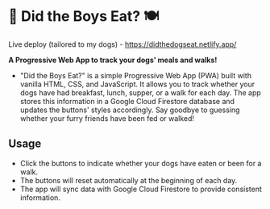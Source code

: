 # 🐶 Did the Boys Eat? 🍽️

Live deploy (tailored to my dogs) - https://didthedogseat.netlify.app/

**A Progressive Web App to track your dogs' meals and walks!**

- "Did the Boys Eat?" is a simple Progressive Web App (PWA) built with vanilla HTML, CSS, and JavaScript. It allows you to track whether your dogs have had breakfast, lunch, supper, or a walk for each day. The app stores this information in a Google Cloud Firestore database and updates the buttons' styles accordingly. Say goodbye to guessing whether your furry friends have been fed or walked!
## Usage

- Click the buttons to indicate whether your dogs have eaten or been for a walk.
- The buttons will reset automatically at the beginning of each day.
- The app will sync data with Google Cloud Firestore to provide consistent information.
